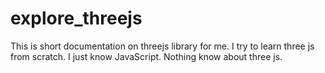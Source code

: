# explore_threejs
This is short documentation on threejs library for me. I try to learn three js from scratch. I just know JavaScript. Nothing know about three js.
